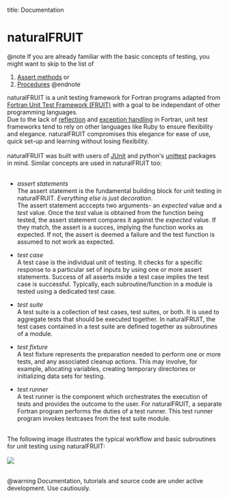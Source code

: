 title: Documentation

# naturalFRUIT
@note
If you are already familiar with the basic concepts of testing, you might want to skip to the list of   
1. [Assert methods](https://cibinjoseph.github.io/naturalFRUIT/page/AssertMethods/index.html) or   
2. [Procedures](https://cibinjoseph.github.io/naturalFRUIT/lists/procedures.html)
@endnote

naturalFRUIT is a unit testing framework for Fortran programs adapted from [Fortran Unit Test Framework (FRUIT)](https://sourceforge.net/projects/fortranxunit) with a goal to be independant of other programming languages.</br>
Due to the lack of [reflection](https://en.wikipedia.org/wiki/Reflection_(computer_programming)) and [exception handling](https://en.wikipedia.org/wiki/Exception_handling) in Fortran, unit test frameworks tend to rely on other languages like Ruby to ensure flexibility and elegance. naturalFRUIT compromises this elegance for ease of use, quick set-up and learning without losing flexibility.</br></br>
naturalFRUIT was built with users of [JUnit](https://junit.org/) and python's [unittest](https://docs.python.org/3/library/unittest.html) packages in mind. Similar concepts are used in naturalFRUIT too:</br></br>

- *assert statements*</br>
  The assert statement is the fundamental building block for unit testing in naturalFRUIT. *Everything else is just decoration*.</br> 
  The assert statement acccepts two arguments- an *expected* value and a *test* value. Once the *test* value is obtained from the function being tested, the assert statement compares it against the *expected* value. If they match, the assert is a succes, implying the function works as expected. If not, the assert is deemed a failure and the test function is assumed to not work as expected.

- *test case*</br>
  A test case is the individual unit of testing. It checks for a specific response to a particular set of inputs by using one or more assert statements. Success of all asserts inside a test case implies the test case is successful. Typically, each subroutine/function in a module is tested using a dedicated test case.

- *test suite*</br>
  A test suite is a collection of test cases, test suites, or both. It is used to aggregate tests that should be executed together. In naturalFRUIT, the test cases contained in a test suite are defined together as subroutines of a module.

- *test fixture*</br>
  A test fixture represents the preparation needed to perform one or more tests, and any associated cleanup actions. This may involve, for example, allocating variables, creating temporary directories or initializing data sets for testing.</br>

- *test runner*</br>
  A test runner is the component which orchestrates the execution of tests and provides the outcome to the user. For naturalFRUIT, a separate Fortran program performs the duties of a test runner. This test runner program invokes testcases from the test suite module.</br></br>

The following image illustrates the typical workflow and basic subroutines for unit testing using naturalFRUIT:</br></br>
<img src="|media|/flowchart/flowchart.png"/></br></br>


@warning
Documentation, tutorials and source code are under active development. Use cautiously.
